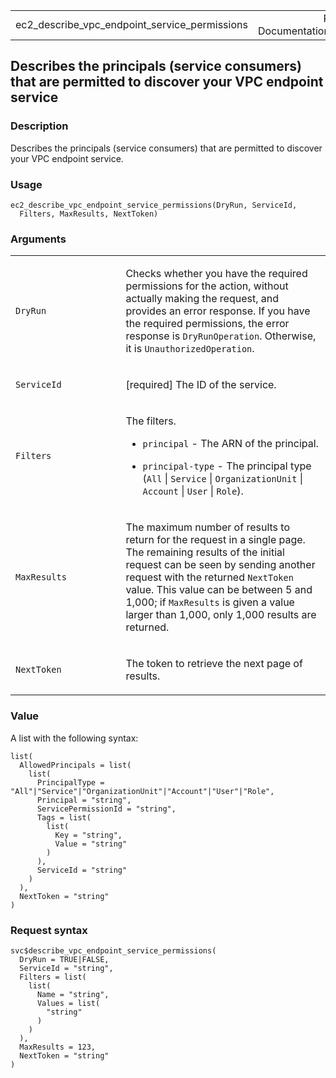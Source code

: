 <table style="width: 100%;">
<tbody>
<tr class="odd">
<td>ec2_describe_vpc_endpoint_service_permissions</td>
<td style="text-align: right;">R Documentation</td>
</tr>
</tbody>
</table>

## Describes the principals (service consumers) that are permitted to discover your VPC endpoint service

### Description

Describes the principals (service consumers) that are permitted to
discover your VPC endpoint service.

### Usage

    ec2_describe_vpc_endpoint_service_permissions(DryRun, ServiceId,
      Filters, MaxResults, NextToken)

### Arguments

<table>
<colgroup>
<col style="width: 35%" />
<col style="width: 65%" />
</colgroup>
<tbody>
<tr class="odd">
<td><code
id="ec2_describe_vpc_endpoint_service_permissions_:_DryRun">DryRun</code></td>
<td><p>Checks whether you have the required permissions for the action,
without actually making the request, and provides an error response. If
you have the required permissions, the error response is
<code>DryRunOperation</code>. Otherwise, it is
<code>UnauthorizedOperation</code>.</p></td>
</tr>
<tr class="even">
<td><code
id="ec2_describe_vpc_endpoint_service_permissions_:_ServiceId">ServiceId</code></td>
<td><p>[required] The ID of the service.</p></td>
</tr>
<tr class="odd">
<td><code
id="ec2_describe_vpc_endpoint_service_permissions_:_Filters">Filters</code></td>
<td><p>The filters.</p>
<ul>
<li><p><code>principal</code> - The ARN of the principal.</p></li>
<li><p><code>principal-type</code> - The principal type
(<code>All</code> | <code>Service</code> | <code>OrganizationUnit</code>
| <code>Account</code> | <code>User</code> |
<code>Role</code>).</p></li>
</ul></td>
</tr>
<tr class="even">
<td><code
id="ec2_describe_vpc_endpoint_service_permissions_:_MaxResults">MaxResults</code></td>
<td><p>The maximum number of results to return for the request in a
single page. The remaining results of the initial request can be seen by
sending another request with the returned <code>NextToken</code> value.
This value can be between 5 and 1,000; if <code>MaxResults</code> is
given a value larger than 1,000, only 1,000 results are
returned.</p></td>
</tr>
<tr class="odd">
<td><code
id="ec2_describe_vpc_endpoint_service_permissions_:_NextToken">NextToken</code></td>
<td><p>The token to retrieve the next page of results.</p></td>
</tr>
</tbody>
</table>

### Value

A list with the following syntax:

    list(
      AllowedPrincipals = list(
        list(
          PrincipalType = "All"|"Service"|"OrganizationUnit"|"Account"|"User"|"Role",
          Principal = "string",
          ServicePermissionId = "string",
          Tags = list(
            list(
              Key = "string",
              Value = "string"
            )
          ),
          ServiceId = "string"
        )
      ),
      NextToken = "string"
    )

### Request syntax

    svc$describe_vpc_endpoint_service_permissions(
      DryRun = TRUE|FALSE,
      ServiceId = "string",
      Filters = list(
        list(
          Name = "string",
          Values = list(
            "string"
          )
        )
      ),
      MaxResults = 123,
      NextToken = "string"
    )
